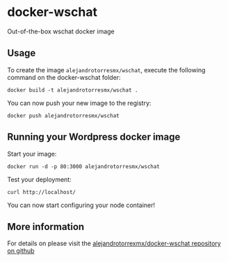 docker-wschat
======================

Out-of-the-box wschat docker image


Usage
-----

To create the image `alejandrotorresmx/wschat`, execute the following command on the docker-wschat folder:

	docker build -t alejandrotorresmx/wschat .

You can now push your new image to the registry:

	docker push alejandrotorresmx/wschat


Running your Wordpress docker image
-----------------------------------

Start your image:

	docker run -d -p 80:3000 alejandrotorresmx/wschat

Test your deployment:

	curl http://localhost/

You can now start configuring your node container!


More information
----------------

For details on please visit the [alejandrotorrexmx/docker-wschat repository on github](https://github.com/AlejandroTorresMx)

